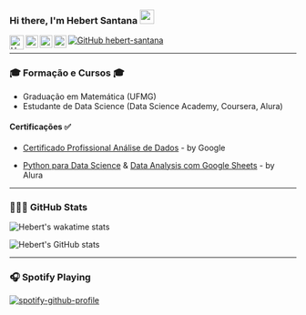 ### Hi there, I'm Hebert Santana <img src="https://media.giphy.com/media/hvRJCLFzcasrR4ia7z/giphy.gif" width="25px" height="25px">

<!--START_SECTION:contato-->
<a href="mailto:hebert.fsantana@gmail.com">
  <img align="left" alt="Hebert Santana | Gmail" width="25px" src="https://upload.wikimedia.org/wikipedia/commons/7/7e/Gmail_icon_%282020%29.svg" />
</a>
<a href="https://www.linkedin.com/in/hebert-santana/">
  <img align="left" alt="Hebert Santana | LinkedIN" width="22px" src="https://raw.githubusercontent.com/peterthehan/peterthehan/master/assets/linkedin.svg" />
</a>
<a href="https://www.instagram.com/hebert_santanna">
  <img align="left" alt="Hebert Santana | Instagram" width="22px" src="https://upload.wikimedia.org/wikipedia/commons/9/96/Instagram.svg" />
</a>
<a href="https://open.spotify.com/user/z09zgzc1f80haqa8htymyoayo">
  <img align="left" alt="Hebert Santana | Spotify" width="22px" src="https://upload.wikimedia.org/wikipedia/commons/thumb/1/19/Spotify_logo_without_text.svg/1920px-Spotify_logo_without_text.svg.png" />
</a>

[![GitHub hebert-santana](https://img.shields.io/github/followers/hebert-santana?label=follow&style=social)](https://github.com/hebert-santana)
<!--END_SECTION:contato-->

---

<!--START_SECTION:formacao-->
### 🎓 Formação e Cursos 🎓

* Graduação em Matemática (UFMG)
* Estudante de Data Science (Data Science Academy, Coursera, Alura)

#### Certificações :white_check_mark:

- [Certificado Profissional Análise de Dados](https://www.coursera.org/account/accomplishments/professional-cert/FGJ46KJEMQLF) - by Google

- [Python para Data Science](https://cursos.alura.com.br/degree/certificate/11cf7e15-0540-4baa-9788-cca17d17b56b) & [Data Analysis com Google Sheets](https://cursos.alura.com.br/degree/certificate/a952a1e6-cdda-40da-a2f6-a1ed75d2a107) - by Alura
<!--END_SECTION:formacao-->

---

<!--START_SECTION:stats-->
### 👨🏻‍💻 GitHub Stats
![Hebert's wakatime stats](https://github-readme-stats.vercel.app/api/wakatime?username=hebert&api_domain=wakapi.dev&bg_color=1A202C&title_color=2F855A&icon_color=2F855A&text_color=ffffff&custom_title=Wakapi%20Week%20Stats&layout=compact)

![Hebert's GitHub stats](https://github-readme-stats.vercel.app/api?username=hebert-santana&show_icons=true&theme=transparent&hide=prs,issues,contribs)
<!--END_SECTION:stats-->

---

<!--START_SECTION:spotify-->
### 🎧 Spotify Playing
 
[![spotify-github-profile](https://spotify-github-profile.vercel.app/api/view?uid=z09zgzc1f80haqa8htymyoayo&cover_image=true&theme=novatorem&show_offline=false&background_color=121212&bar_color=53b14f&bar_color_cover=false)](https://spotify-github-profile.vercel.app/api/view?uid=z09zgzc1f80haqa8htymyoayo&redirect=true)  
<!--END_SECTION:spotify-->




